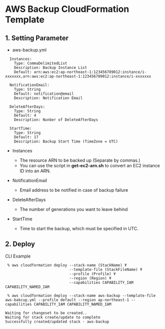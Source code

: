 # AWS Backup CloudFormation Template

## 1. Setting Parameter

* aws-backup.yml

```
  Instances:
    Type: CommaDelimitedList
    Description: Backup Instance List
    Default: arn:aws:ec2:ap-northeast-1:123456789012:instance/i-xxxxxxx,arn:aws:ec2:ap-northeast-1:123456789012:instance/i-xxxxxxx

  NotificationEmail:
    Type: String
    Default: notification@email
    Description: Notification Email

  DeleteAfterDays:
    Type: String
    Default: 4
    Description: Nunber of DeleteAfterDays
    
  StartTime:
    Type: String
    Default: 17
    Description: Backup Start Time (TimeZone = UTC)
```



* Instances
  * The resource ARN to be backed up
    (Separate by commas.)
  * You can use the script  in **get-ec2-arn.sh** to convert an EC2 instance ID into an ARN.

* NotificationEmail
  * Email address to be notified in case of backup failure

* DeleteAfterDays
  * The number of generations you want to leave behind

* StartTime
  * Time to start the backup, which must be specified in UTC.



## 2.  Deploy

CLI Example

```
 % aws cloudformation deploy --stack-name (StackName) ¥
                             --template-file (StackFileName) ¥
                             --profile (Profile) ¥
                             --region (Region) ¥
                             --capabilities CAPABILITY_IAM CAPABILITY_NAMED_IAM
```

```
 % aws cloudformation deploy --stack-name aws-backup --template-file aws-bakcup.yml --profile default --region ap-northeast-1 --capabilities CAPABILITY_IAM CAPABILITY_NAMED_IAM

Waiting for changeset to be created..
Waiting for stack create/update to complete
Successfully created/updated stack - aws-backup
```



